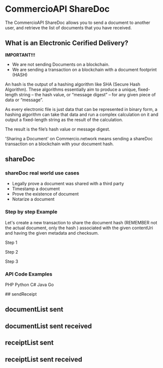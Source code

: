 # CommercioAPI ShareDoc

The  CommercioAPI ShareDoc allows you to send a document to another user, and retrieve the list of documents that you have received.


## What is an Electronic Cerified Delivery?

**IMPORTANT!!!**

* We are not sending Documents on a blockchain. 
* We are sending a transaction on a blockchain with a document footprint (HASH) 

An hash is the output of a hashing algorithm like SHA (Secure Hash Algorithm). These algorithms essentially aim to produce a unique, fixed-length string – the hash value, or “message digest” – for any given piece of data or “message”. 

As every electronic file is just data that can be represented in binary form, a hashing algorithm can take that data and run a complex calculation on it and output a fixed-length string as the result of the calculation. 

The result is the file’s hash value or message digest.

'Sharing a Document' on Commercio.network  means sending a shareDoc transaction on a blockchain with your document hash.


## shareDoc 

### shareDoc real world use cases

* Legally prove a document was shared with a third party
* Timestamp a document 
* Prove the existence of document 
* Notarize a document  


### Step by step Example

Let's create a new transaction to share the document hash (REMEMBER not the actual document, only the hash ) associated with the given contentUri and having the given metadata and checksum. 

Step 1


Step 2


Step 3




### API Code Examples


PHP Python C# Java Go


## sendReceipt

## documentList sent 

## documentList sent received

## receiptList sent 

## receiptList sent received